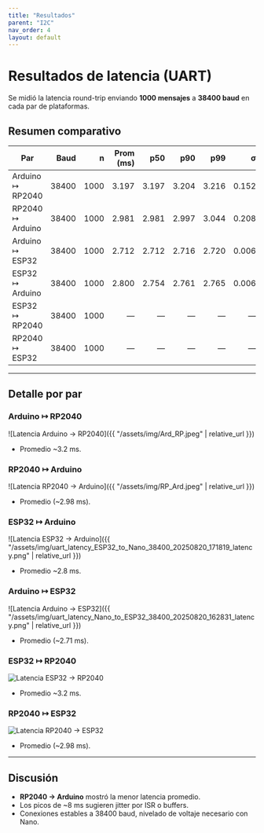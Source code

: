 ```yaml
---
title: "Resultados"
parent: "I2C"
nav_order: 4
layout: default
---
```


# Resultados de latencia (UART)

Se midió la latencia round-trip enviando **1000 mensajes** a **38400 baud** en cada par de plataformas.

## Resumen comparativo

| Par | Baud | n | Prom (ms) | p50 | p90 | p99 | σ | Min | Max | Outliers |
|---|---:|---:|---:|---:|---:|---:|---:|---:|---:|---:|
| Arduino ↦ RP2040 | 38400 | 1000 | 3.197 | 3.197 | 3.204 | 3.216 | 0.152 | 3.168 | 8.004 | 1 |
| RP2040 ↦ Arduino | 38400 | 1000 | 2.981 | 2.981 | 2.997 | 3.044 | 0.208 | 2.919 | 8.345 | 2 |
| Arduino ↦ ESP32 | 38400 | 1000 | 2.712 | 2.712 | 2.716 | 2.720 | 0.006 | 2.696 | 2.780 | 4 |
| ESP32 ↦ Arduino | 38400 | 1000 | 2.800 | 2.754 | 2.761 | 2.765 | 0.006 | 2.727 | 2.770 | 3 |
| ESP32 ↦ RP2040 | 38400 | 1000 | — | — | — | — | — | — | — | — |
| RP2040 ↦ ESP32 | 38400 | 1000 | — | — | — | — | — | — | — | — |

---

## Detalle por par

### Arduino ↦ RP2040
![Latencia Arduino → RP2040]({{ "/assets/img/Ard_RP.jpeg" | relative_url }})
- Promedio ~3.2 ms.

### RP2040 ↦ Arduino
![Latencia RP2040 → Arduino]({{ "/assets/img/RP_Ard.jpeg" | relative_url }})
- Promedio (~2.98 ms).

### ESP32 ↦ Arduino
![Latencia ESP32 → Arduino]({{ "/assets/img/uart_latency_ESP32_to_Nano_38400_20250820_171819_latency.png" | relative_url }})
- Promedio ~2.8 ms.

### Arduino ↦ ESP32
![Latencia Arduino → ESP32]({{ "/assets/img/uart_latency_Nano_to_ESP32_38400_20250820_162831_latency.png" | relative_url }})
- Promedio (~2.71 ms).

### ESP32 ↦ RP2040
![Latencia ESP32 → RP2040](/assets/img/IMAGEN_DANY)
- Promedio ~3.2 ms.

### RP2040 ↦ ESP32
![Latencia RP2040 → ESP32](/assets/img/IMAGEN_DANY)
- Promedio (~2.98 ms).

---

## Discusión
- **RP2040 → Arduino** mostró la menor latencia promedio.  
- Los picos de ~8 ms sugieren jitter por ISR o buffers.  
- Conexiones estables a 38400 baud, nivelado de voltaje necesario con Nano.
